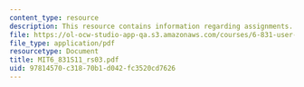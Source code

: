 ```yaml
---
content_type: resource
description: This resource contains information regarding assignments.
file: https://ol-ocw-studio-app-qa.s3.amazonaws.com/courses/6-831-user-interface-design-and-implementation-spring-2011/97814570c31870b1d042fc3520cd7626_MIT6_831S11_rs03.pdf
file_type: application/pdf
resourcetype: Document
title: MIT6_831S11_rs03.pdf
uid: 97814570-c318-70b1-d042-fc3520cd7626
---
```


